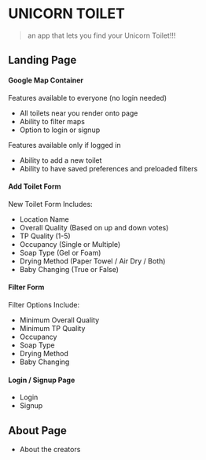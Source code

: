 UNICORN TOILET
===

> an app that lets you find your Unicorn Toilet!!!

## Landing Page
#### Google Map Container
Features available to everyone (no login needed)
  * All toilets near you render onto page
  * Ability to filter maps
  * Option to login or signup

Features available only if logged in
  * Ability to add a new toilet
  * Ability to have saved preferences and preloaded filters

#### Add Toilet Form
New Toilet Form Includes:
  * Location Name
  * Overall Quality (Based on up and down votes)
  * TP Quality (1-5)
  * Occupancy (Single or Multiple)
  * Soap Type (Gel or Foam)
  * Drying Method (Paper Towel / Air Dry / Both)
  * Baby Changing (True or False)

#### Filter Form
Filter Options Include:
  * Minimum Overall Quality
  * Minimum TP Quality
  * Occupancy
  * Soap Type
  * Drying Method
  * Baby Changing

#### Login / Signup Page
  * Login
  * Signup

## About Page
  * About the creators

